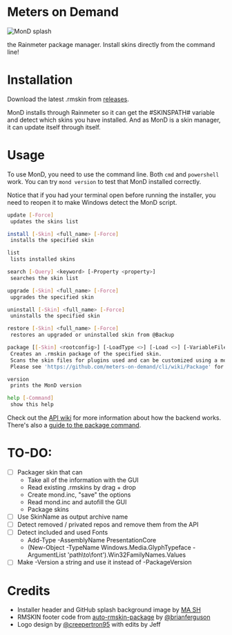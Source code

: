 # Meters on Demand

![MonD splash](https://repository-images.githubusercontent.com/601636170/25834e41-d86e-4f2a-809c-441ab80c2a8a)

the Rainmeter package manager. Install skins directly from the command line!

# Installation

Download the latest .rmskin from [releases](https://github.com/meters-on-demand/cli/releases).

MonD installs through Rainmeter so it can get the #SKINSPATH# variable and detect which skins you have installed. And as MonD is a skin manager, it can update itself through itself.

# Usage

To use MonD, you need to use the command line. Both `cmd` and `powershell` work. You can try `mond version` to test that MonD installed correctly.

Notice that if you had your terminal open before running the installer, you need to reopen it to make Windows detect the MonD script.

```sh
update [-Force]
 updates the skins list

install [-Skin] <full_name> [-Force]
 installs the specified skin

list
 lists installed skins

search [-Query] <keyword> [-Property <property>]
 searches the skin list

upgrade [-Skin] <full_name> [-Force]
 upgrades the specified skin

uninstall [-Skin] <full_name> [-Force]
 uninstalls the specified skin

restore [-Skin] <full_name> [-Force]
 restores an upgraded or uninstalled skin from @Backup

package [[-Skin] <rootconfig>] [-LoadType <>] [-Load <>] [-VariableFiles <>] [-MinimumRainmeter <>] [-MinimumWindows <>] [-Author <>] [-HeaderImage <>] [-PackageVersion <>]
 Creates an .rmskin package of the specified skin.
 Scans the skin files for plugins used and can be customized using a mond.inc configuration file.
 Please see 'https://github.com/meters-on-demand/cli/wiki/Package' for further documentation.

version
 prints the MonD version

help [-Command]
 show this help
```

Check out the [API wiki](https://github.com/meters-on-demand/mond-api/wiki) for more information about how the backend works. There's also a [guide to the package command](https://github.com/meters-on-demand/cli/wiki/Package).

# TO-DO:

- [ ] Packager skin that can
  - Take all of the information with the GUI
  - Read existing .rmskins by drag + drop
  - Create mond.inc, "save" the options
  - Read mond.inc and autofill the GUI
  - Package skins
- [ ] Use SkinName as output archive name
- [ ] Detect removed / privated repos and remove them from the API
- [ ] Detect included and used Fonts
  - Add-Type -AssemblyName PresentationCore
  - (New-Object -TypeName Windows.Media.GlyphTypeface -ArgumentList 'path\to\font').Win32FamilyNames.Values
- [ ] Make -Version a string and use it instead of -PackageVersion

# Credits

- Installer header and GitHub splash background image by [MA SH](https://www.artstation.com/artwork/L36yml)
- RMSKIN footer code from [auto-rmskin-package](https://github.com/brianferguson/auto-rmskin-package/blob/master/.github/workflows/release.yml) by [@brianferguson](https://github.com/brianferguson)
- Logo design by [@creepertron95](https://github.com/creepertron95) with edits by Jeff
